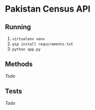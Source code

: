 # Pakistan Census API

## Running
1. ```virtualenv venv```
2. ```pip install requirements.txt```
3. ```python app.py```

## Methods
_Todo_

## Tests
_Todo_
